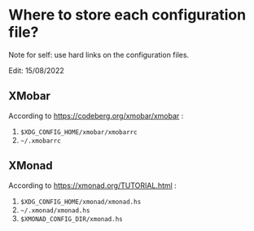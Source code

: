 # Where to store each configuration file?

Note for self: use hard links on the configuration files.

Edit: 15/08/2022


## XMobar

According to https://codeberg.org/xmobar/xmobar :

1. `$XDG_CONFIG_HOME/xmobar/xmobarrc`
2. `~/.xmobarrc`

## XMonad

According to https://xmonad.org/TUTORIAL.html :

1. `$XDG_CONFIG_HOME/xmonad/xmonad.hs`
2. `~/.xmonad/xmonad.hs`
3. `$XMONAD_CONFIG_DIR/xmonad.hs`

